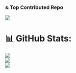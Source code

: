 ### 🔝 Top Contributed Repo
![](https://github-contributor-stats.vercel.app/api?username=mast9rmind&limit=5&theme=dark_dimmed&combine_all_yearly_contributions=true)

# 📊 GitHub Stats:
![](https://github-readme-stats.vercel.app/api?username=mast9rmind&theme=tokyonight&hide_border=false&include_all_commits=true&count_private=true)<br/>
![](https://github-readme-streak-stats.herokuapp.com/?user=mast9rmind&theme=tokyonight&hide_border=false)<br/>
![](https://github-readme-stats.vercel.app/api/top-langs/?username=mast9rmind&theme=tokyonight&hide_border=false&include_all_commits=true&count_private=true&layout=compact)
